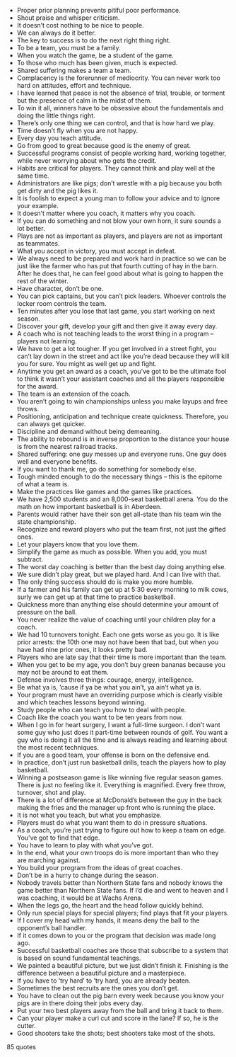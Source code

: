  - Proper prior planning prevents pitiful poor performance.
 - Shout praise and whisper criticism.
 - It doesn’t cost nothing to be nice to people.
 - We can always do it better.
 - The key to success is to do the next right thing right.
 - To be a team, you must be a family.
 - When you watch the game, be a student of the game.
 - To those who much has been given, much is expected.
 - Shared suffering makes a team a team.
 - Complacency is the forerunner of mediocrity. You can never work too hard on attitudes, effort and technique.
 - I have learned that peace is not the absence of trial, trouble, or torment but the presence of calm in the midst of them.
 - To win it all, winners have to be obsessive about the fundamentals and doing the little things right.
 - There’s only one thing we can control, and that is how hard we play.
 - Time doesn’t fly when you are not happy.
 - Every day you teach attitude.
 - Go from good to great because good is the enemy of great.
 - Successful programs consist of people working hard, working together, while never worrying about who gets the credit.
 - Habits are critical for players. They cannot think and play well at the same time.
 - Administrators are like pigs; don’t wrestle with a pig because you both get dirty and the pig likes it.
 - It is foolish to expect a young man to follow your advice and to ignore your example.
 - It doesn’t matter where you coach, it matters why you coach.
 - If you can do something and not blow your own horn, it sure sounds a lot better.
 - Plays are not as important as players, and players are not as important as teammates.
 - What you accept in victory, you must accept in defeat.
 - We always need to be prepared and work hard in practice so we can be just like the farmer who has put that fourth cutting of hay in the barn. After he does that, he can feel good about what is going to happen the rest of the winter.
 - Have character, don’t be one.
 - You can pick captains, but you can’t pick leaders. Whoever controls the locker room controls the team.
 - Ten minutes after you lose that last game, you start working on next season.
 - Discover your gift, develop your gift and then give it away every day.
 - A coach who is not teaching leads to the worst thing in a program – players not learning.
 - We have to get a lot tougher. If you get involved in a street fight, you can’t lay down in the street and act like you’re dead because they will kill you for sure. You might as well get up and fight.
 - Anytime you get an award as a coach, you’ve got to be the ultimate fool to think it wasn’t your assistant coaches and all the players responsible for the award.
 - The team is an extension of the coach.
 - You aren’t going to win championships unless you make layups and free throws.
 - Positioning, anticipation and technique create quickness. Therefore, you can always get quicker.
 - Discipline and demand without being demeaning.
 - The ability to rebound is in inverse proportion to the distance your house is from the nearest railroad tracks.
 - Shared suffering: one guy messes up and everyone runs. One guy does well and everyone benefits.
 - If you want to thank me, go do something for somebody else.
 - Tough minded enough to do the necessary things – this is the epitome of what a team is.
 - Make the practices like games and the games like practices.
 - We have 2,500 students and an 8,000-seat basketball arena. You do the math on how important basketball is in Aberdeen.
 - Parents would rather have their son get all-state than his team win the state championship.
 - Recognize and reward players who put the team first, not just the gifted ones.
 - Let your players know that you love them.
 - Simplify the game as much as possible. When you add, you must subtract.
 - The worst day coaching is better than the best day doing anything else.
 - We sure didn’t play great, but we played hard. And I can live with that.
 - The only thing success should do is make you more humble.
 - If a farmer and his family can get up at 5:30 every morning to milk cows, surly we can get up at that time to practice basketball.
 - Quickness more than anything else should determine your amount of pressure on the ball.
 - You never realize the value of coaching until your children play for a coach.
 - We had 10 turnovers tonight. Each one gets worse as you go. It is like prior arrests: the 10th one may not have been that bad, but when you have had nine prior ones, it looks pretty bad.
 - Players who are late say that their time is more important than the team.
 - When you get to be my age, you don’t buy green bananas because you may not be around to eat them.
 - Defense involves three things: courage, energy, intelligence.
 - Be what ya is, ’cause if ya be what you ain’t, ya ain’t what ya is.
 - Your program must have an overriding purpose which is clearly visible and which teaches lessons beyond winning.
 - Study people who can teach you how to deal with people.
 - Coach like the coach you want to be ten years from now.
 - When I go in for heart surgery, I want a full-time surgeon. I don’t want some guy who just does it part-time between rounds of golf. You want a guy who is doing it all the time and is always reading and learning about the most recent techniques.
 - If you are a good team, your offense is born on the defensive end.
 - In practice, don’t just run basketball drills, teach the players how to play basketball.
 - Winning a postseason game is like winning five regular season games. There is just no feeling like it. Everything is magnified. Every free throw, turnover, shot and play.
 - There is a lot of difference at McDonald’s between the guy in the back making the fries and the manager up front who is running the place.
 - It is not what you teach, but what you emphasize.
 - Players must do what you want them to do in pressure situations.
 - As a coach, you’re just trying to figure out how to keep a team on edge. You’ve got to find that edge.
 - You have to learn to play with what you’ve got.
 - In the end, what your own troops do is more important than who they are marching against.
 - You build your program from the ideas of great coaches.
 - Don’t be in a hurry to change during the season.
 - Nobody travels better than Northern State fans and nobody knows the game better than Northern State fans. If I’d die and went to heaven and I was coaching, it would be at Wachs Arena.
 - When the legs go, the heart and the head follow quickly behind.
 - Only run special plays for special players; find plays that fit your players.
 - If I cover my head with my hands, it means deny the ball to the opponent’s ball handler.
 - If it comes down to you or the program that decision was made long ago.
 - Successful basketball coaches are those that subscribe to a system that is based on sound fundamental teachings.
 - We painted a beautiful picture, but we just didn’t finish it. Finishing is the difference between a beautiful picture and a masterpiece.
 - If you have to ‘try hard’ to ’try hard, you are already beaten.
 - Sometimes the best recruits are the ones you don’t get.
 - You have to clean out the pig barn every week because you know your pigs are in there doing their jobs every day.
 - Put your two best players away from the ball and bring it back to them.
 - Can your player make a curl cut and score in the lane? If so, he is the cutter.
 - Good shooters take the shots; best shooters take most of the shots.

85 quotes